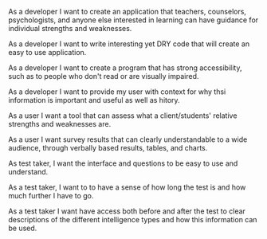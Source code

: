 As a developer I want to create an application that teachers, counselors, psychologists, and anyone else interested in learning can have guidance for individual strengths and weaknesses.

As a developer I want to write interesting yet DRY code that will create an easy to use application.  

As a developer I want to create a program that has strong accessibility, such as to people who don't read or are visually impaired. 

As a developer I want to provide my user with context for why thsi information is important and useful as well as hitory.

As a user I want a tool that can assess what a client/students' relative strengths and weaknesses are.

As a user I want survey results that can clearly understandable to a wide audience, through verbally based results, tables, and charts. 

As test taker, I want the interface and questions to be easy to use and understand. 

As a test taker, I want to to have a sense of how long the test is and how much further I have to go. 

As a test taker I want have access both before and after the test to clear descriptions of the different intelligence types and how this information can be used. 